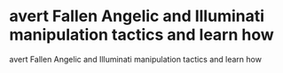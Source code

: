 # avert Fallen Angelic and Illuminati manipulation tactics and learn how

avert Fallen Angelic and Illuminati manipulation tactics and learn how